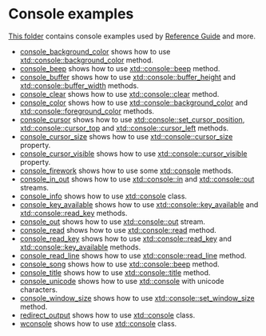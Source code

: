 # Console examples

[This folder](.) contains console examples used by [Reference Guide](https://gammasoft71.github.io/xtd/reference_guides/latest/) and more.

* [console_background_color](console_background_color/README.md) shows how to use [xtd::console::background_color](https://gammasoft71.github.io/xtd/reference_guides/latest/classxtd_1_1background__color.html) method.
* [console_beep](console_beep/README.md) shows how to use [xtd::console::beep](https://gammasoft71.github.io/xtd/reference_guides/latest/classxtd_1_1console.html#aab2e161c3a72cb14f808ed40e2b59ef2) method.
* [console_buffer](console_buffer/README.md) shows how to use [xtd::console::buffer_height](https://gammasoft71.github.io/xtd/reference_guides/latest/classxtd_1_1console.html#a4088b3aa84f6a10b4e2c8c72db095eaa) and [xtd::console::buffer_width](https://gammasoft71.github.io/xtd/reference_guides/latest/classxtd_1_1console.html#ad055fc0fad3ebe72948916a088cd8790) methods.
* [console_clear](console_clear/README.md) shows how to use [xtd::console::clear](https://gammasoft71.github.io/xtd/reference_guides/latest/classxtd_1_1console.html#a8aa7128ca9254b18afa2e2155413a22a) method.
* [console_color](console_color/README.md) shows how to use [xtd::console::background_color](https://gammasoft71.github.io/xtd/reference_guides/latest/classxtd_1_1background__color.html) and [xtd::console::foreground_color](https://gammasoft71.github.io/xtd/reference_guides/latest/classxtd_1_1foreground__color.html) methods.
* [console_cursor](console_cursor/README.md) shows how to use [xtd::console::set_cursor_position](https://gammasoft71.github.io/xtd/reference_guides/latest/classxtd_1_1console.html#a018f41d3c8b61fb0a1bc8f5c45014288), [xtd::console::cursor_top](https://gammasoft71.github.io/xtd/reference_guides/latest/classxtd_1_1console.html#aefb5599582f2675363d2dcc4de4c4d27) and [xtd::console::cursor_left](https://gammasoft71.github.io/xtd/reference_guides/latest/classxtd_1_1console.html#aba13d00d8da5f3025380ee9967fc86f7) methods.
* [console_cursor_size](console_cursor_size/README.md) shows how to use [xtd::console::cursor_size](https://gammasoft71.github.io/xtd/reference_guides/latest/classxtd_1_1console.html#a3fa30230b3bb51effe82807627275e9e) property.
* [console_cursor_visible](console_cursor_visible/README.md) shows how to use [xtd::console::cursor_visible](https://gammasoft71.github.io/xtd/reference_guides/latest/classxtd_1_1console.html#a415a3993f5a358a3c90a52ad78ccdbf5) property.
* [console_firework](console_firework/README.md) shows how to use some [xtd::console](https://gammasoft71.github.io/xtd/reference_guides/latest/classxtd_1_1console.html) methods.
* [console_in_out](console_in_out/README.md) shows how to use [xtd::console::in](https://gammasoft71.github.io/xtd/reference_guides/latest/classxtd_1_1console.html#a7c103233b3e74cb63538b48616b7fd02) and [xtd::console::out](https://gammasoft71.github.io/xtd/reference_guides/latest/classxtd_1_1console.html#a923837ac84baf01726703e0474ca4888) streams.
* [console_info](console_info/README.md) shows how to use [xtd::console](https://gammasoft71.github.io/xtd/reference_guides/latest/classxtd_1_1console.html) class.
* [console_key_available](console_key_available/README.md) shows how to use [xtd::console::key_available](https://gammasoft71.github.io/xtd/reference_guides/latest/classxtd_1_1console.html#ade7353994e38d4645a831a12caab9427) and [xtd::console::read_key](https://gammasoft71.github.io/xtd/reference_guides/latest/classxtd_1_1console.html#ac0ebb643e4d3b01faa8380bd90d22aa0) methods.
* [console_out](console_out/README.md) shows how to use [xtd::console::out](https://gammasoft71.github.io/xtd/reference_guides/latest/classxtd_1_1console.html#a923837ac84baf01726703e0474ca4888) stream.
* [console_read](console_read/README.md) shows how to use [xtd::console::read](https:gammasoft71.github.io/xtd/reference_guides/latest/classxtd_1_1console.html#ab89501d1732741a45d43b62ed28ef7b9) method.
* [console_read_key](console_read_key/README.md) shows how to use [xtd::console::read_key](https://gammasoft71.github.io/xtd/reference_guides/latest/classxtd_1_1console.html#ac0ebb643e4d3b01faa8380bd90d22aa0) and [xtd::console::key_available](https://gammasoft71.github.io/xtd/reference_guides/latest/classxtd_1_1console.html#ade7353994e38d4645a831a12caab9427) methods.
* [console_read_line](console_read_line/README.md) shows how to use [xtd::console::read_line](https://gammasoft71.github.io/xtd/reference_guides/latest/classxtd_1_1console.html#aa8987e499bd2004bf0564b4fbca9161d) method.
* [console_song](console_song/README.md) shows how to use [xtd::console::beep](https://gammasoft71.github.io/xtd/reference_guides/latest/classxtd_1_1console.html#aab2e161c3a72cb14f808ed40e2b59ef2) method.
* [console_title](console_title/README.md) shows how to use [xtd::console::title](https://gammasoft71.github.io/xtd/reference_guides/latest/classxtd_1_1console.html#a717eaf6693dab615adf8f6b8b1763586) method.
* [console_unicode](console_unicode/README.md) shows how to use [xtd::console](https://gammasoft71.github.io/xtd/reference_guides/latest/classxtd_1_1console.html) with unicode characters.
* [console_window_size](console_window_size/README.md) shows how to use [xtd::console::set_window_size](https://gammasoft71.github.io/xtd/reference_guides/latest/classxtd_1_1console.html#a390011ad7e02c84804983afe83e40ad5) method.
* [redirect_output](redirect_output/README.md) shows how to use [xtd::console](https://gammasoft71.github.io/xtd/reference_guides/latest/classxtd_1_1console.html) class.
* [wconsole](wconsole/README.md) shows how to use [xtd::console](https://gammasoft71.github.io/xtd/reference_guides/latest/classxtd_1_1console.html) class.
